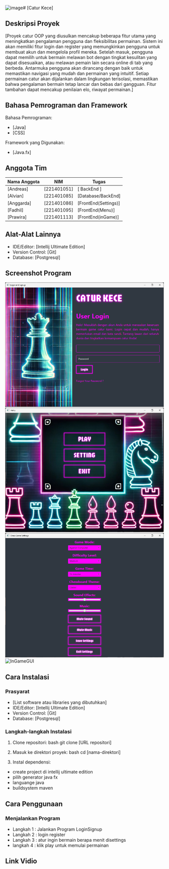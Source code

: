 ![image](https://github.com/andreasrs00/UAS_PBO_CaturKece_TEAM/assets/114425441/f48b52bf-fc1c-4ea5-9c51-839ebeec7015)# [Catur Kece]

## Deskripsi Proyek
[Proyek catur OOP yang diusulkan mencakup beberapa fitur utama yang meningkatkan pengalaman pengguna dan fleksibilitas permainan. Sistem ini akan memiliki fitur login dan register yang memungkinkan pengguna untuk membuat akun dan mengelola profil mereka. Setelah masuk, pengguna dapat memilih untuk bermain melawan bot dengan tingkat kesulitan yang dapat disesuaikan, atau melawan pemain lain secara online di tab yang berbeda. Antarmuka pengguna akan dirancang dengan baik untuk memastikan navigasi yang mudah dan permainan yang intuitif. Setiap permainan catur akan dijalankan dalam lingkungan terisolasi, memastikan bahwa pengalaman bermain tetap lancar dan bebas dari gangguan. Fitur tambahan dapat mencakup penilaian elo, riwayat permainan.]

## Bahasa Pemrograman dan Framework
Bahasa Pemrograman:
- [Java]
- [CSS] 

Framework yang Digunakan:
- [Java.fx]

## Anggota Tim
|     Nama Anggota         |          NIM        |             Tugas            |
|    --------------        |     -----------     |        --------------        |
|     [Andreas]            |     [221401051]     |       [  BackEnd  ]          |
|     [Alvian]             |     [221401085]     |       [Database/BackEnd]     |
|     [Anggarda]           |     [221401086]     |       [FrontEnd(Settings)]   |
|     [Fadhil]             |     [221401095]     |       [FrontEnd(Menu)]       |
|     [Prawira]            |     [221401113]     |       [FrontEnd(inGame)]     |


## Alat-Alat Lainnya
- IDE/Editor: [Intellij Ultimate Edition]
- Version Control: [Git]
- Database: [Postgresql]


## Screenshot Program
![LoginSignup](https://github.com/andreasrs00/UAS_PBO_CaturKece_TEAM/blob/main/caturkece-readme/LoginGUI.png)
![Menu](https://github.com/andreasrs00/UAS_PBO_CaturKece_TEAM/blob/main/caturkece-readme/MenuGUI.png)
![Settings](https://github.com/andreasrs00/UAS_PBO_CaturKece_TEAM/blob/main/caturkece-readme/SettingsGUI.png)
![InGameGUI](https://github.com/andreasrs00/UAS_PBO_CaturKece_TEAM/assets/114425441/50b6246b-c3b9-417f-8f91-64dc70495cba)


## Cara Instalasi
### Prasyarat
- [List software atau libraries yang dibutuhkan]
- IDE/Editor: [Intellij Ultimate Edition]
- Version Control: [Git]
- Database: [Postgresql]


### Langkah-langkah Instalasi
1. Clone repositori:
    bash
    git clone [URL repositori]
    
2. Masuk ke direktori proyek:
    bash
    cd [nama-direktori]
    
3. Instal dependensi:
- create project di intellij ultimate edition
- pilih generator java fx
- languange java
- buildsystem maven
    

## Cara Penggunaan
### Menjalankan Program
- Langkah 1 : Jalankan Program LoginSignup
- Langkah 2 : login register
- Langkah 3 : atur ingin bermain berapa menit disettings
- langkah 4 : klik play untuk memulai permainan

## Link Vidio 

